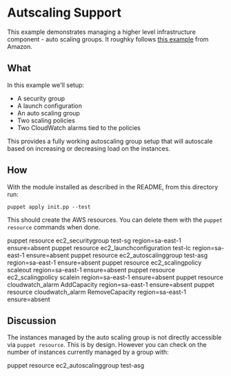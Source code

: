 # Autscaling Support

This example demonstrates managing a higher level infrastructure
component - auto scaling groups. It roughky follows [this
example](http://docs.aws.amazon.com/AutoScaling/latest/DeveloperGuide/policy-creating-cli.html)
from Amazon.

## What

In this example we'll setup:

* A security group
* A launch configuration
* An auto scaling group
* Two scaling policies
* Two CloudWatch alarms tied to the policies

This provides a fully working autoscaling group setup that will
autoscale based on increasing or decreasing load on the instances.

## How

With the module installed as described in the README, from this
directory run:

    puppet apply init.pp --test


This should create the AWS resources. You can delete them
with the `puppet resource` commands when done.

   puppet resource ec2_securitygroup test-sg region=sa-east-1 ensure=absent
   puppet resource ec2_launchconfiguration test-lc region=sa-east-1 ensure=absent
   puppet resource ec2_autoscalinggroup test-asg region=sa-east-1 ensure=absent
   puppet resource ec2_scalingpolicy scaleout region=sa-east-1 ensure=absent
   puppet resource ec2_scalingpolicy scalein region=sa-east-1 ensure=absent
   puppet resource cloudwatch_alarm AddCapacity region=sa-east-1 ensure=absent
   puppet resource cloudwatch_alarm RemoveCapacity region=sa-east-1 ensure=absent


## Discussion

The instances managed by the auto scaling group is not directly
accessible via `puppet resource`. This is by design. However you can
check on the number of instances currently managed by a group with:

   puppet resource ec2_autoscalinggroup test-asg
